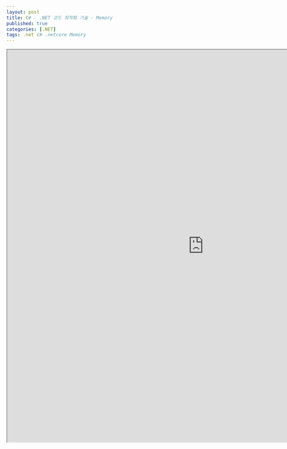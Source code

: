 ```yaml
---
layout: post
title: C# - .NET 코드 최적화 기술 - Memory
published: true
categories: [.NET]
tags: .net c# .netcore Memory
---  
```

<iframe width="1024" height="1024" src="https://docs.google.com/document/d/e/2PACX-1vTbpoDq2UDQppuqoHxCZFPRxZfK6FMZHlE-8GaGgbzt5iNjJXpqN5cX8Mo-o4d8h53huM5pmp5KRZdR/pub?embedded=true"></iframe>    
   